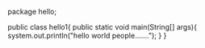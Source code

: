 package hello;

public class hello1{
	public static void main(String[] args){
		system.out.println("hello world people.......");
}
}
